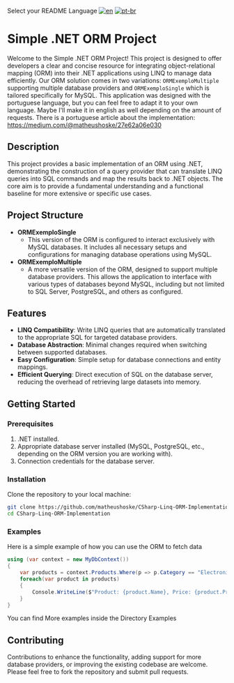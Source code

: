 Select your README Language
[![en](https://img.shields.io/badge/lang-en-red.svg)](https://github.com/matheushoske/CSharp-Linq-ORM-Implementation/blob/master/README.md)
[![pt-br](https://img.shields.io/badge/lang-pt--br-green.svg)](https://github.com/matheushoske/CSharp-Linq-ORM-Implementation/blob/master/README.pt-br.md)

# Simple .NET ORM Project

Welcome to the Simple .NET ORM Project! This project is designed to offer developers a clear and concise resource for integrating object-relational mapping (ORM) into their .NET applications using LINQ to manage data efficiently. Our ORM solution comes in two variations: `ORMExemploMultiple` supporting multiple database providers and `ORMExemploSingle` which is tailored specifically for MySQL.
This application was designed with the portuguese language, but you can feel free to adapt it to your own language. Maybe I'll make it in english as well depending on the amount of requests.
There is a portuguese article about the implementation:
https://medium.com/@matheushoske/27e62a06e030
## Description

This project provides a basic implementation of an ORM using .NET, demonstrating the construction of a query provider that can translate LINQ queries into SQL commands and map the results back to .NET objects. The core aim is to provide a fundamental understanding and a functional baseline for more extensive or specific use cases.

## Project Structure

- **ORMExemploSingle**
  - This version of the ORM is configured to interact exclusively with MySQL databases. It includes all necessary setups and configurations for managing database operations using MySQL.
- **ORMExemploMultiple**
  - A more versatile version of the ORM, designed to support multiple database providers. This allows the application to interface with various types of databases beyond MySQL, including but not limited to SQL Server, PostgreSQL, and others as configured.

## Features

- **LINQ Compatibility**: Write LINQ queries that are automatically translated to the appropriate SQL for targeted database providers.
- **Database Abstraction**: Minimal changes required when switching between supported databases.
- **Easy Configuration**: Simple setup for database connections and entity mappings.
- **Efficient Querying**: Direct execution of SQL on the database server, reducing the overhead of retrieving large datasets into memory.

## Getting Started

### Prerequisites

1. .NET installed.
2. Appropriate database server installed (MySQL, PostgreSQL, etc., depending on the ORM version you are working with).
3. Connection credentials for the database server.

### Installation

Clone the repository to your local machine:

```bash
git clone https://github.com/matheushoske/CSharp-Linq-ORM-Implementation.git
cd CSharp-Linq-ORM-Implementation
```
### Examples

Here is a simple example of how you can use the ORM to fetch data

```cs
using (var context = new MyDbContext())
{
    var products = context.Products.Where(p => p.Category == "Electronics").ToList();
    foreach(var product in products)
    {
        Console.WriteLine($"Product: {product.Name}, Price: {product.Price}");
    }
}
```
You can find More examples inside the Directory Examples

## Contributing

Contributions to enhance the functionality, adding support for more database providers, or improving the existing codebase are welcome. Please feel free to fork the repository and submit pull requests.